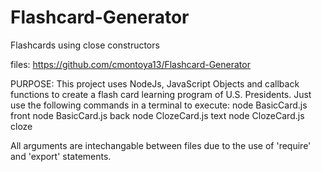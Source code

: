 # Flashcard-Generator
Flashcards using close constructors

files:
https://github.com/cmontoya13/Flashcard-Generator

PURPOSE:
This project uses NodeJs, JavaScript Objects and callback functions to create a flash card learning program of U.S. Presidents. Just use the following commands in a terminal to execute:
node BasicCard.js front
node BasicCard.js back
node ClozeCard.js text
node ClozeCard.js cloze

All arguments are intechangable between files due to the use of 'require' and 'export' statements.